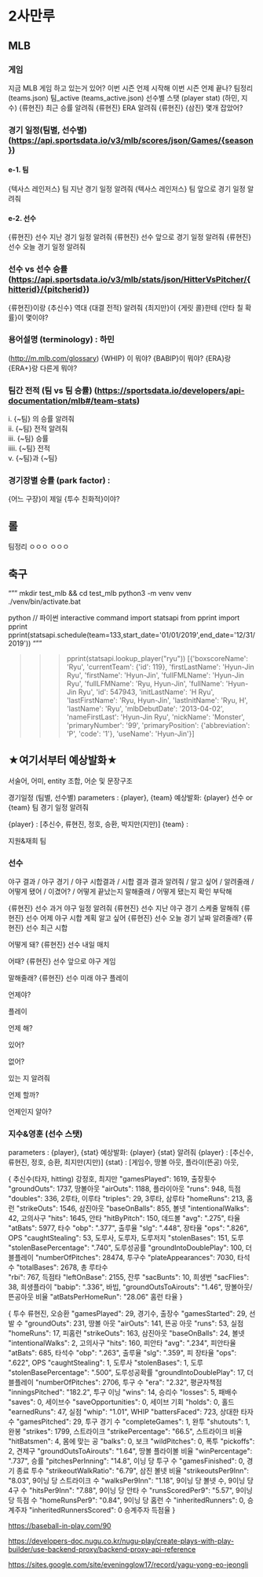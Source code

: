 # 2사만루



## MLB
### 게임
지금 MLB 게임 하고 있는거 있어?
이번 시즌 언제 시작해
이번 시즌 언제 끝나?
팀정리 (teams.json)
팀_active (teams_active.json)
선수별 스탯 (player stat) (하민, 지수)
{류현진} 최근 승률 알려줘
{류현진} ERA 알려줘
{류현진} {삼진} 몇개 잡았어?

### 경기 일정(팀별, 선수별) (https://api.sportsdata.io/v3/mlb/scores/json/Games/{season})
#### e-1. 팀
{텍사스 레인저스} 팀 지난 경기 일정 알려줘
{텍사스 레인저스} 팀 앞으로 경기 일정 알려줘

#### e-2. 선수
{류현진} 선수 지난 경기 일정 알려줘
{류현진} 선수 앞으로 경기 일정 알려줘
{류현진} 선수 오늘 경기 일정 알려줘

### 선수 vs 선수 승률 (https://api.sportsdata.io/v3/mlb/stats/json/HitterVsPitcher/{hitterid}/{pitcherid})
{류현진}이랑 {추신수} 역대 {대결 전적} 알려줘
{최지만}이 {게릿 콜}한테 {안타 칠 확률}이 몇이야?

### 용어설명 (terminology) : 하민
(http://m.mlb.com/glossary)
{WHIP} 이 뭐야?
{BABIP}이 뭐야?
{ERA}랑 {ERA+}랑 다른게 뭐야?


### 팀간 전적 (팀 vs 팀 승률) (https://sportsdata.io/developers/api-documentation/mlb#/team-stats) <br>
  i. 	{~팀} 의 승률 알려줘 <br>
 ii. 	{~팀} 전적 알려줘  <br>
iii. 	{~팀} 승률 <br>
iiii. 	{~팀} 전적 <br>
v. 	{~팀}과 {~팀} <br>

### 경기장별 승률 (park factor) : 
{어느 구장}이 제일 {투수 친화적}이야?


## 롤
팀정리 
ㅇㅇㅇ
ㅇㅇㅇ
## 축구

“””
<START>
mkdir test_mlb && cd test_mlb
python3 -m venv venv
./venv/bin/activate.bat

python  // 파이썬 interactive command
import statsapi
from pprint import pprint
pprint(statsapi.schedule(team=133,start_date='01/01/2019',end_date='12/31/2019'))
“””


>>> pprint(statsapi.lookup_player("ryu"))
[{'boxscoreName': 'Ryu',
  'currentTeam': {'id': 119},
  'firstLastName': 'Hyun-Jin Ryu',
  'firstName': 'Hyun-Jin',
  'fullFMLName': 'Hyun-Jin Ryu',
  'fullLFMName': 'Ryu, Hyun-Jin',
  'fullName': 'Hyun-Jin Ryu',
  'id': 547943,
  'initLastName': 'H Ryu',
  'lastFirstName': 'Ryu, Hyun-Jin',
  'lastInitName': 'Ryu, H',
  'lastName': 'Ryu',
  'mlbDebutDate': '2013-04-02',
  'nameFirstLast': 'Hyun-Jin Ryu',
  'nickName': 'Monster',
  'primaryNumber': '99',
  'primaryPosition': {'abbreviation': 'P', 'code': '1'},
  'useName': 'Hyun-Jin'}]

## ★여기서부터 예상발화★
서술어, 어미, entity 조합, 어순 및 문장구조

경기일정 (팀별, 선수별)
parameters : {player}, {team}
예상발화: {player} 선수 or {team} 팀 경기 일정 알려줘

{player} : [추신수, 류현진, 정호, 승환, 박지만(지만)]
{team} : 


지원&재희
팀





### 선수
야구 결과 / 야구 경기 / 야구 시합결과 / 시합 결과
결과 알려줘 / 알고 싶어 /  알려줄래 / 어떻게 됐어 / 이겼어? / 어떻게 끝났는지 말해줄래 / 어떻게 됐는지 확인 부탁해

{류현진} 선수 과거
야구
일정
알려줘
{류현진} 선수 지난 
야구 경기
스케줄
말해줘
{류현진} 선수 어제
야구 시합
계획
알고 싶어
{류현진} 선수 오늘
경기
날짜
알려줄래?
{류현진} 선수 최근
시합


어떻게 돼?
{류현진} 선수 내일
매치


어때?
{류현진} 선수 앞으로
야구 게임


말해줄래?
{류현진} 선수 미래
야구 플레이


언제야?


플레이


언제 해?






있어?






없어?






있는 지 알려줘






언제 할까?






언제인지 알아?


### 지수&영훈 (선수 스탯)
parameters : {player}, {stat}
예상발화: {player} {stat} 알려줘
{player} : [추신수, 류현진, 정호, 승환, 최지만(지만)]
{stat} : [게임수, 땅볼 아웃, 플라이(뜬공) 아웃, 






{  추신수(타자, hitting) 강정호, 최지만
    "gamesPlayed": 1619,  	출장횟수
    "groundOuts": 1737,	땅볼아웃
    "airOuts": 1188,		플라이아웃
    "runs": 948,		득점
    "doubles": 336,		2루타, 이루타
    "triples": 29,		3루타, 삼루타
    "homeRuns": 213,		홈런
    "strikeOuts": 1546,	삼진아웃
    "baseOnBalls": 855,	볼넷
    "intentionalWalks": 42,		고의사구
    "hits": 1645,		안타
    "hitByPitch": 150,	데드볼
    "avg": ".275",		타율
    "atBats": 5977,		타수
    "obp": ".377",		출루율
    "slg": ".448",		장타율
    "ops": ".826",		OPS
    "caughtStealing": 53,    도루사, 도루자, 도루저지
    "stolenBases": 151,	도루
    "stolenBasePercentage": ".740",	도루성공률
    "groundIntoDoublePlay": 100,	더블플레이
    "numberOfPitches": 28474,		투구수 
    "plateAppearances": 7030,		타석수 
    "totalBases": 2678,		총 루타수		
    "rbi": 767,			득점타 
    "leftOnBase": 2155,		잔루
    "sacBunts": 10,			희생번
    "sacFlies": 38,			희생플라이
    "babip": ".336",			바빕, 
    "groundOutsToAirouts": "1.46", 	땅볼아웃/뜬공아웃 비율
    "atBatsPerHomeRun": "28.06"	홈런 타율
}


{ 투수 류현진, 오승환
   "gamesPlayed": 29,		경기수, 출장수
    "gamesStarted": 29,	선발 수
    "groundOuts": 231,	땅볼 아웃
    "airOuts": 141,		뜬공 아웃
    "runs": 53,		실점
    "homeRuns": 17,		피홈런
    "strikeOuts": 163,	삼진아웃
    "baseOnBalls": 24,	볼넷
    "intentionalWalks": 2,	고의사구
    "hits": 160,		피안타
    "avg": ".234",		피안타율
    "atBats": 685,		타석수
    "obp": ".263",		출루율
    "slg": ".359",		피 장타율
    "ops": ".622",		OPS
    "caughtStealing": 1,	도루사
    "stolenBases": 1,		도루
    "stolenBasePercentage": ".500",		도루성공확률
    "groundIntoDoublePlay": 17,		더블플레이
    "numberOfPitches": 2706,			투구 수
    "era": "2.32",				평균자책점
    "inningsPitched": "182.2",		투구 이닝
    "wins": 14,				승리수
    "losses": 5,				패배수
    "saves": 0,				세이브수
    "saveOpportunities": 0,			세이브 기회
    "holds": 0,				홀드
    "earnedRuns": 47,				실점
    "whip": "1.01",				WHIP
    "battersFaced": 723,			상대한 타자 수
    "gamesPitched": 29,			투구 경기 수
    "completeGames": 1,			완투
    "shutouts": 1,				완봉
    "strikes": 1799,				스트라이크
    "strikePercentage": "66.5",		스트라이크 비율
    "hitBatsmen": 4,				몸에 맞는 공
    "balks": 0,				보크
    "wildPitches": 0,				폭투
    "pickoffs": 2,				견제구
    "groundOutsToAirouts": "1.64",		땅볼 플라이볼 비율
    "winPercentage": ".737",			승률
    "pitchesPerInning": "14.8",		이닝 당 투구 수
    "gamesFinished": 0,		경기 종료 투수
    "strikeoutWalkRatio": "6.79",	삼진 볼넷 비율
    "strikeoutsPer9Inn": "8.03",	9이닝 당 스트라이크 수
    "walksPer9Inn": "1.18",		9이닝 당 볼넷 수, 9이닝 당 4구 수
    "hitsPer9Inn": "7.88",		9이닝 당 안타 수
    "runsScoredPer9": "5.57",		9이닝 당 득점 수
    "homeRunsPer9": "0.84",		9이닝 당 홈런 수
    "inheritedRunners": 0,		승계주자
    "inheritedRunnersScored": 0	승계주자 득점율
}

  
  
  https://baseball-in-play.com/90

https://developers-doc.nugu.co.kr/nugu-play/create-plays-with-play-builder/use-backend-proxy/backend-proxy-api-reference

https://sites.google.com/site/eveningglow17/record/yagu-yong-eo-jeongli
